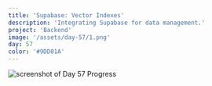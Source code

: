 ```yaml
---
title: 'Supabase: Vector Indexes'
description: 'Integrating Supabase for data management.'
project: 'Backend'
image: '/assets/day-57/1.png'
day: 57
color: '#9DD01A'
---
```


![screenshot of Day 57 Progress](/assets/day-57/1.png)
